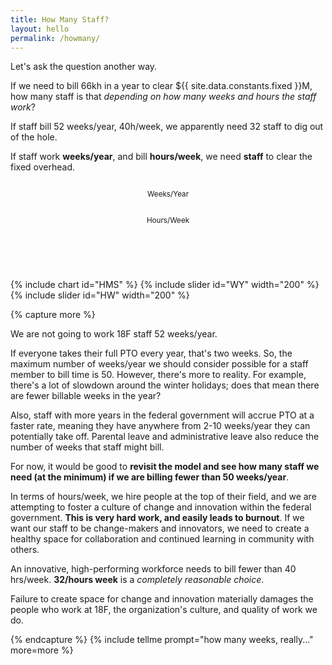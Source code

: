 ```yaml
---
title: How Many Staff?
layout: hello
permalink: /howmany/
---
```


Let's ask the question another way.

If we need to bill 66kh in a year to clear ${{ site.data.constants.fixed }}M, how many staff is that *depending on how many weeks and hours the staff work*?

If staff bill 52 weeks/year, 40h/week, we apparently need 32 staff to dig out of the hole.

If staff work <b><span id="weeksperyear"></span> weeks/year</b>, and bill <b><span id="hoursperweek"></span> hours/week</b>, we need <b><span id="staffneeded"></span> staff</b> to clear the fixed overhead.

<div class="grid-row">
    <div class="grid-col-6" style="display: flex; justify-content: center;">
        <p><small>Weeks/Year</small></p>
       <div id="sliderWY"></div>
    </div>
    <div class="grid-col-6" style="display: flex; justify-content: center;">
        <p><small>Hours/Week</small></p>
       <div id="sliderHW"></div>
    </div>
</div>
<div class="grid-row">
    <canvas id="HMS"></canvas>
</div>
<div class="grid-row" style="display: flex; justify-content: center; margin: 2em;">
    <div id="message" style="align: text-center;">
    &nbsp;
    </div>
</div>

{% include chart id="HMS" %}
{% include slider id="WY" width="200" %}
{% include slider id="HW" width="200" %}

<script>
    // https://coolors.co/5f0f40-9a031e-fb8b24-e36414-0f4c5c
    chartHMS.data.datasets = [
        {
            data: [12],
            label: "The Overhead",
            backgroundColor: pattern.draw("square", "#5f0f40"), 
        },
        {
            data: [0],
            label: "Net Income",
            backgroundColor: pattern.draw("circle", "#9a031e"),
        },
        {
            data: [0],
            label: "The Salaries",
            backgroundColor: pattern.draw("diamond", "#fb8b24")
        }
    ]
    chartHMS.label = "";

    chartHMS.options.title = { display: true, text: "How Many Staff?" };
    chartHMS.options.legend = { display: true };

    chartHMS.update();
</script>

<!-- Setup sliders -->
<script>
    const billing = {{ site.data.constants.hourly }};
    const salary = {{ site.data.constants.salary }};

    function incomeFromStaff (staff, weeks, hours) {
        // Hours * Hourly rate / 1M (for scaling)
        var income = staff * (weeks * hours * {{ site.data.constants.hourly }});
        return income;
    }

    function salariesForStaff (staff) {
        var salaries = staff * (52 * 40 * {{ site.data.constants.salary }});
        return salaries;
    }

    function callback (_) {
        // Get the slider values
        var weeks = sliderWY.value();
        var hours = sliderHW.value();
        // To clear $12M, we need to find out how many 
        // staff at this billing rate are needed.
        // net = income - salaries
        // income = (weeks * hours) * staff * billing
        // salaries = (52 * 40) * staff * hourly
        // net = ((weeks * hours * billing) - (52 * 40 * hourly)) * staff
        // 12 / ((weeks * hours * billing) - (52 * 40 * hourly)) = staff
        var staff = Math.ceil(12 / ((weeks * hours * billing) - (52 * 40 * salary)));
        
        var salaries = salariesForStaff(staff);
        var income = incomeFromStaff(staff, weeks, hours)
        var net = income - salaries;
        // Set the divs.
        document.getElementById("weeksperyear").innerHTML = weeks;
        document.getElementById("hoursperweek").innerHTML = hours;
        document.getElementById("staffneeded").innerHTML = staff;

        chartHMS.data.datasets[1].data = [  net ];
        chartHMS.data.datasets[2].data = [ salaries ];

        var message = "";
        if (net <= {{ site.data.constants.fixed }}) {
            message = "Not there yet.";
        } else {
            message = String.fromCodePoint(0x1F4B5)
                + " We cleared the ${{ site.data.constants.fixed }}M with " 
                + Math.floor(staff) 
                + " staff. " 
                + String.fromCodePoint(0x1F4B5);
        }
        document.getElementById("message").innerHTML = message;
        chartHMS.update();
    };

    sliderWY.ticks(8);
    sliderWY.min(30);
    sliderWY.max(52);
    sliderWY.setCallbacks(callback);
    containerWY.call(sliderWY);
    sliderWY.value(22);

    sliderHW.min(28);
    sliderHW.max(40);
    sliderHW.setCallbacks(callback);
    containerHW.call(sliderHW);
    sliderHW.value(30);
</script>


{% capture more %}

<p>
    We are not going to work 18F staff 52 weeks/year.
</p>

<p>
    If everyone takes their full PTO every year, that's two weeks. So, the maximum number of weeks/year we should consider possible for a staff member to bill time is 50. However, there's more to reality. For example, there's a lot of slowdown around the winter holidays; does that mean there are fewer billable weeks in the year? 
</p>

<p>
    Also, staff with more years in the federal government will accrue PTO at a faster rate, meaning they have anywhere from 2-10 weeks/year they can potentially take off. Parental leave and administrative leave also reduce the number of weeks that staff might bill. 
</p>

<p>
    For now, it would be good to <b>revisit the model and see how many staff we need (at the minimum) if we are billing fewer than 50 weeks/year</b>.
</p>

<p>
    In terms of hours/week, we hire people at the top of their field, and we are attempting to foster a culture of change and innovation within the federal government. <b>This is very hard work, and easily leads to burnout</b>. If we want our staff to be change-makers and innovators, we need to create a healthy space for collaboration and continued learning in community with others. 
</p>

<p>
    An innovative, high-performing workforce needs to bill fewer than 40 hrs/week. <b>32/hours week</b> is a <em>completely reasonable choice</em>. 
</p>

<p>
    Failure to create space for change and innovation materially damages the people who work at 18F, the organization's culture, and quality of work we do.
</p>

{% endcapture %}
{% include tellme prompt="how many weeks, really..." more=more %}
